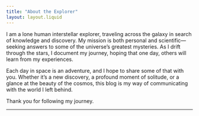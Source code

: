 ```yaml
---
title: "About the Explorer"
layout: layout.liquid
---
```



I am a lone human interstellar explorer, traveling across the galaxy in search of knowledge and discovery. My mission is both personal and scientific—seeking answers to some of the universe’s greatest mysteries. As I drift through the stars, I document my journey, hoping that one day, others will learn from my experiences.

Each day in space is an adventure, and I hope to share some of that with you. Whether it’s a new discovery, a profound moment of solitude, or a glance at the beauty of the cosmos, this blog is my way of communicating with the world I left behind.

Thank you for following my journey.

---
